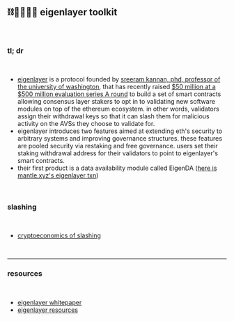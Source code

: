 ## ⛓🫱🏻‍🫲🏽 eigenlayer toolkit

<br>

### tl; dr

<br>

* [eigenlayer](https://www.eigenlayer.xyz/) is a protocol founded by [sreeram kannan, phd, professor of the university of washington](https://twitter.com/sreeramkannan), that has recently raised [$50 million at a $500 million evaluation series A round](https://www.theblock.co/post/208015/eigenlayer-series-a-round) to build a set of smart contracts allowing consensus layer stakers to opt in to validating new software modules on top of the ethereum ecosystem. in other words, validators assign their withdrawal keys so that it can slash them for malicious activity on the AVSs they choose to validate for.
* eigenlayer introduces two features aimed at extending eth's security to arbitrary systems and improving governance structures. these features are pooled security via restaking and free governance. users set their staking withdrawal address for their validators to point to eigenlayer's smart contracts.
* their first product is a data availability module called EigenDA ([here is mantle.xyz's eigenlayer txn](https://explorer.testnet.mantle.xyz/eigenda-batches?batch_index=2634&page_number=1&page_size=50&pages_limit=54))

<br>
 
### slashing

<br>

* [cryptoeconomics of slashing](https://a16zcrypto.com/content/article/the-cryptoeconomics-of-slashing/)

<br>

---

### resources

<br>

* [eigenlayer whitepaper](https://eigenlayer.xyz/whitepaper.pdf)
* [eigenlayer resources](https://hackmd.io/@Restakers/EigenLayer-Unofficial)
